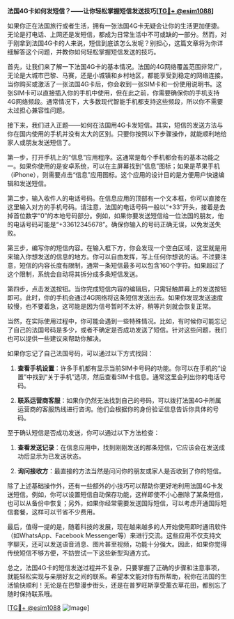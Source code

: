 **法国4G卡如何发短信？——让你轻松掌握短信发送技巧[[TG💪+ @esim1088](https://t.me/s/esim1088)]**

如果你正在法国旅行或者生活，拥有一张法国4G卡无疑会让你的生活更加便捷。无论是打电话、上网还是发短信，都成为日常生活中不可或缺的一部分。然而，对于刚拿到法国4G卡的人来说，短信到底该怎么发呢？别担心，这篇文章将为你详细解答这个问题，并教你如何轻松掌握短信发送的技巧。

首先，让我们来了解一下法国4G卡的基本情况。法国的4G网络覆盖范围非常广，无论是大城市巴黎、马赛，还是小城镇和乡村地区，都能享受到稳定的网络连接。当你购买或激活了一张法国4G卡后，你会收到一张SIM卡和一份使用说明书。这张SIM卡可以直接插入你的手机中使用，但在此之前，你需要确保你的手机支持4G网络频段。通常情况下，大多数现代智能手机都支持这些频段，所以你不需要太过担心兼容性问题。

接下来，我们进入正题——如何在法国用4G卡发短信。其实，短信的发送方法与你在国内使用的手机并没有太大的区别。只要你按照以下步骤操作，就能顺利地给家人或朋友发送短信了。

第一步，打开手机上的“信息”应用程序。这通常是每个手机都会有的基本功能之一。如果你使用的是安卓系统，可以在主屏幕找到“信息”图标；如果是苹果手机（iPhone），则需要点击“信息”应用图标。这个应用的设计目的是方便用户快速编辑和发送短信。

第二步，输入收件人的电话号码。在信息应用的顶部有一个文本框，你可以直接在这里输入对方的手机号码。请注意，法国的电话号码一般以“+33”开头，接着是去掉首位数字“0”的本地号码部分。例如，如果你要发送短信给一位法国的朋友，他的电话号码可能是“+33612345678”。确保你输入的号码正确无误，以免发送失败。

第三步，编写你的短信内容。在输入框下方，你会发现一个空白区域，这里就是用来输入你想发送的信息的地方。你可以自由发挥，写上任何你想说的话。不过要注意，短信的内容长度有限制，通常一条短信最多可以包含160个字符。如果超过了这个限制，系统会自动将其拆分成多条短信发送。

第四步，点击发送按钮。当你完成短信内容的编辑后，只需轻触屏幕上的发送按钮即可。此时，你的手机会通过4G网络将这条短信发送出去。如果你发现发送速度较慢，也不要着急，这可能是因为信号暂时不太好，稍等片刻就会恢复正常。

当然，在实际使用过程中，你可能会遇到一些特殊情况。比如，有时候你可能忘记了自己的法国号码是多少，或者不确定是否成功发送了短信。针对这些问题，我们也可以提供一些建议来帮助你解决。

如果你忘记了自己法国号码，可以通过以下方式找回：

1. **查看手机设置**：许多手机都有显示当前SIM卡号码的功能。你可以在手机的“设置”中找到“关于手机”选项，然后查看SIM卡信息。通常这里会列出你的电话号码。

2. **联系运营商客服**：如果你仍然无法找到自己的号码，可以拨打法国4G卡所属运营商的客服热线进行咨询。他们会根据你的身份验证信息告诉你具体的号码。

至于确认短信是否成功发送，你可以通过以下方法检查：

1. **查看发送记录**：在信息应用中，找到刚刚发送的那条短信，它应该会在发送成功后显示为已发送状态。

2. **询问接收方**：最直接的方法当然是问问你的朋友或家人是否收到了你的短信。

除了上述基础操作外，还有一些额外的小技巧可以帮助你更好地利用法国4G卡发送短信。例如，你可以设置短信自动保存功能，这样即使不小心删除了某条短信，也可以从备份中恢复；另外，如果你经常需要发送国际短信，可以考虑开通国际短信套餐，这样可以节省不少费用。

最后，值得一提的是，随着科技的发展，现在越来越多的人开始使用即时通讯软件（如WhatsApp、Facebook Messenger等）来进行交流。这些应用不仅支持文字聊天，还可以发送语音消息、图片甚至视频，功能十分强大。因此，如果你觉得传统短信不够方便，不妨尝试一下这些新型沟通方式。

总之，法国4G卡的短信发送过程并不复杂，只要掌握了正确的步骤和注意事项，就能轻松实现与亲朋好友之间的联系。希望本文能对你有所帮助，祝你在法国的生活愉快顺利！无论是在巴黎漫步街头，还是在普罗旺斯享受薰衣草花田，都别忘了随时保持联系哦。

[[TG💪+ @esim1088](https://t.me/s/esim1088) ![Image](https://i.postimg.cc/4NQfJmqS/Snipaste-2025-05-13-00-14-12.png)]